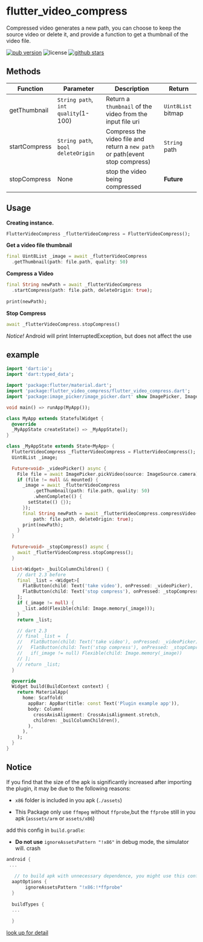 # flutter_video_compress

Compressed video generates a new path, you can choose to keep the source video or delete it, and provide a function to get a thumbnail of the video file.

<p align="left">
  <a href="https://pub.dartlang.org/packages/flutter_video_compress"><img alt="pub version" src="https://img.shields.io/pub/v/flutter_video_compress.svg"></a>
  <img alt="license" src="https://img.shields.io/github/license/TenkaiRuri/flutter_video_compress.svg">
  <a href="https://github.com/TenkaiRuri/flutter_video_compress"><img alt="github stars" src="https://img.shields.io/github/stars/TenkaiRuri/flutter_video_compress.svg?style=social&label=Stars"></a>
</p>

## Methods
|Function|Parameter|Description|Return|
|--|--|--|--|
|getThumbnail|`String path`, `int quality`(1-100)|Return a `thumbnail` of the video from the input file uri|`Uint8List` bitmap|
|startCompress|`String path`, `bool deleteOrigin`|Compress the video file and return a `new path` or path(event stop compress)|`String` path|
|stopCompress|None|stop the video being compressed|**Future<void>**|

## Usage
**Creating instance.**
```dart
FlutterVideoCompress _flutterVideoCompress = FlutterVideoCompress();
```

**Get a video file thumbnail**
```dart
final Uint8List _image = await _flutterVideoCompress
  .getThumbnail(path: file.path, quality: 50)
```

**Compress a Video**
```dart
final String newPath = await _flutterVideoCompress
  .startCompress(path: file.path, deleteOrigin: true);
  
print(newPath);
```

**Stop Compress**
```dart
await _flutterVideoCompress.stopCompress()
```

*Notice!* Android will print InterruptedException, but does not affect the use

## example
```dart
import 'dart:io';
import 'dart:typed_data';

import 'package:flutter/material.dart';
import 'package:flutter_video_compress/flutter_video_compress.dart';
import 'package:image_picker/image_picker.dart' show ImagePicker, ImageSource;

void main() => runApp(MyApp());

class MyApp extends StatefulWidget {
  @override
  _MyAppState createState() => _MyAppState();
}

class _MyAppState extends State<MyApp> {
  FlutterVideoCompress _flutterVideoCompress = FlutterVideoCompress();
  Uint8List _image;

  Future<void> _videoPicker() async {
    File file = await ImagePicker.pickVideo(source: ImageSource.camera);
    if (file != null && mounted) {
      _image = await _flutterVideoCompress
          .getThumbnail(path: file.path, quality: 50)
          .whenComplete(() {
        setState(() {});
      });
      final String newPath = await _flutterVideoCompress.compressVideo(
          path: file.path, deleteOrigin: true);
      print(newPath);
    }
  }

  Future<void> _stopCompress() async {
    await _flutterVideoCompress.stopCompress();
  }

  List<Widget> _builColumnChildren() {
    // dart 2.3 before
    final _list = <Widget>[
      FlatButton(child: Text('take video'), onPressed: _videoPicker),
      FlatButton(child: Text('stop compress'), onPressed: _stopCompress),
    ];
    if (_image != null) {
      _list.add(Flexible(child: Image.memory(_image)));
    }
    return _list;

    // dart 2.3
    // final _list =  [
    //   FlatButton(child: Text('take video'), onPressed: _videoPicker),
    //   FlatButton(child: Text('stop compress'), onPressed: _stopCompress),
    //   if(_image != null) Flexible(child: Image.memory(_image))
    // ];
    // return _list;
  }

  @override
  Widget build(BuildContext context) {
    return MaterialApp(
      home: Scaffold(
        appBar: AppBar(title: const Text('Plugin example app')),
        body: Column(
          crossAxisAlignment: CrossAxisAlignment.stretch,
          children: _builColumnChildren(),
        ),
      ),
    );
  }
}
```

## Notice

If you find that the size of the apk is significantly increased after importing the plugin, it may be due to the following reasons:

* `x86` folder is included in you apk (`./assets`)

* This Package only use `ffmpeg` without `ffprobe`,but the `ffprobe` still in you apk (`asssets/arm` or `assets/x86`)

add this config in `build.gradle`:
* __Do not use__ `ignoreAssetsPattern "!x86"` in debug mode, the simulator will. crash

 ```gradle
android {
  ...
	
    // to build apk with unnecessary dependence, you might use this config blow
   aaptOptions {
        ignoreAssetsPattern "!x86:!*ffprobe"
   }
   
   buildTypes {
   ...
   
   }
```
[look up for detail](https://github.com/bravobit/FFmpeg-Android/wiki/Reduce-APK-File-Size#exclude-architecture)